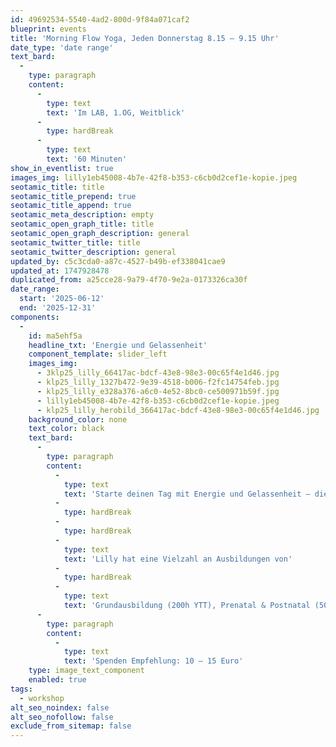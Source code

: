 ```yaml
---
id: 49692534-5540-4ad2-800d-9f84a071caf2
blueprint: events
title: 'Morning Flow Yoga, Jeden Donnerstag 8.15 – 9.15 Uhr'
date_type: 'date range'
text_bard:
  -
    type: paragraph
    content:
      -
        type: text
        text: 'Im LAB, 1.OG, Weitblick'
      -
        type: hardBreak
      -
        type: text
        text: '60 Minuten'
show_in_eventlist: true
images_img: lilly1eb45008-4b7e-42f8-b353-c6cb0d2cef1e-kopie.jpeg
seotamic_title: title
seotamic_title_prepend: true
seotamic_title_append: true
seotamic_meta_description: empty
seotamic_open_graph_title: title
seotamic_open_graph_description: general
seotamic_twitter_title: title
seotamic_twitter_description: general
updated_by: c5c3cda0-a87c-4527-b49b-ef338041cae9
updated_at: 1747928478
duplicated_from: a25cce28-9a79-4f70-9e2a-0173326ca30f
date_range:
  start: '2025-06-12'
  end: '2025-12-31'
components:
  -
    id: ma5ehf5a
    headline_txt: 'Energie und Gelassenheit'
    component_template: slider_left
    images_img:
      - 3klp25_lilly_66417ac-bdcf-43e8-98e3-00c65f4e1d46.jpg
      - klp25_lilly_1327b472-9e39-4518-b006-f2fc14754feb.jpg
      - klp25_lilly_e328a376-a6c0-4e52-8bc0-ce500971b59f.jpg
      - lilly1eb45008-4b7e-42f8-b353-c6cb0d2cef1e-kopie.jpeg
      - klp25_lilly_herobild_366417ac-bdcf-43e8-98e3-00c65f4e1d46.jpg
    background_color: none
    text_color: black
    text_bard:
      -
        type: paragraph
        content:
          -
            type: text
            text: 'Starte deinen Tag mit Energie und Gelassenheit – dieser Morning Flow ist die perfekte Kombination aus Bewegung und bewusster Atmung, um Körper und Geist in Einklang zu bringen. Einfache und kräftigende Flows aktivieren deine Muskulatur, entspannende Asanas lösen Verspannungen und du beginnst den Tag mit klarem Fokus.'
          -
            type: hardBreak
          -
            type: hardBreak
          -
            type: text
            text: 'Lilly hat eine Vielzahl an Ausbildungen von'
          -
            type: hardBreak
          -
            type: text
            text: 'Grundausbildung (200h YTT), Prenatal & Postnatal (50h YTT), Chakra Yoga (25h YTT), Authentic & Successful (25h YTT) und Empowered Training (50h Coaching)'
      -
        type: paragraph
        content:
          -
            type: text
            text: 'Spenden Empfehlung: 10 – 15 Euro'
    type: image_text_component
    enabled: true
tags:
  - workshop
alt_seo_noindex: false
alt_seo_nofollow: false
exclude_from_sitemap: false
---
```

